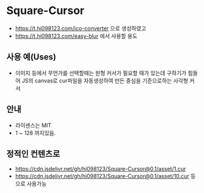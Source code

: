 # Square-Cursor
- https://t.hi098123.com/ico-converter 으로 생성하였고
- https://t.hi098123.com/easy-blur 에서 사용할 용도

## 사용 예(Uses)
- 이미지 등에서 무언가를 선택할때는 원형 커서가 필요할 때가 있는데 구하기가 힘들어 JS의 canvas로 cur파일을 자동생성하여 만든 중심을 기준으로하는 사각형 커서

## 안내
- 라이센스는 MIT
- 1 ~ 128 까지있음.

## 정적인 컨텐츠로
- https://cdn.jsdelivr.net/gh/hi098123/Square-Cursor@0.1/asset/1.cur
- https://cdn.jsdelivr.net/gh/hi098123/Square-Cursor@0.1/asset/10.cur
등으로 사용가능
